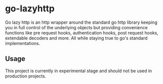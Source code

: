 # go-lazyhttp
Go lazy http is an http wrapper around the standard go http library keeping you in full control of the underlying objects but providing convenience functions like pre request hooks, authentication hooks, post request hooks, extendable decoders and more. All while staying true to go's standard implementations. 

## Usage
This project is currently in experimental stage and should not be used in production projects.
